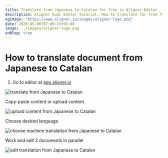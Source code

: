```yaml
---
title: Translate from Japanese to Catalan for free in Aligner Editor
description: Aligner Dual Editor Tutorial. How to translate for free from Japanese to Catalan. Aligner is multilingual document management platform. 
ogImage: "https://www.aligner.io/images/aligner-logo.png"
date: 2020-05-06T07:09:21+03:00
image: ../images/aligner-logo.png
onBlog: true
---
```


# How to translate document from Japanese to Catalan

1. Go to editor at [app.aligner.io](https://app.aligner.io "Aligner App web page")

![translate from Japanese to Catalan](../aligner-blank-editor.png "translate from Japanese to Catalan")

Copy-paste content or upload content

![upload content from Japanese to Catalan](../aligner-uploaded-document.png "upload content from Japanese to Catalan")

Choose desired language

![choose machine translation from Japanese to Catalan](../aligner-language-dropdown.png "choose machine translation from Japanese to Catalan")

Work and edit 2 documents in parallel

![edit translation from Japanese to Catalan](../aligner-double-sitded-editor.png "edit translation from Japanese to Catalan")

